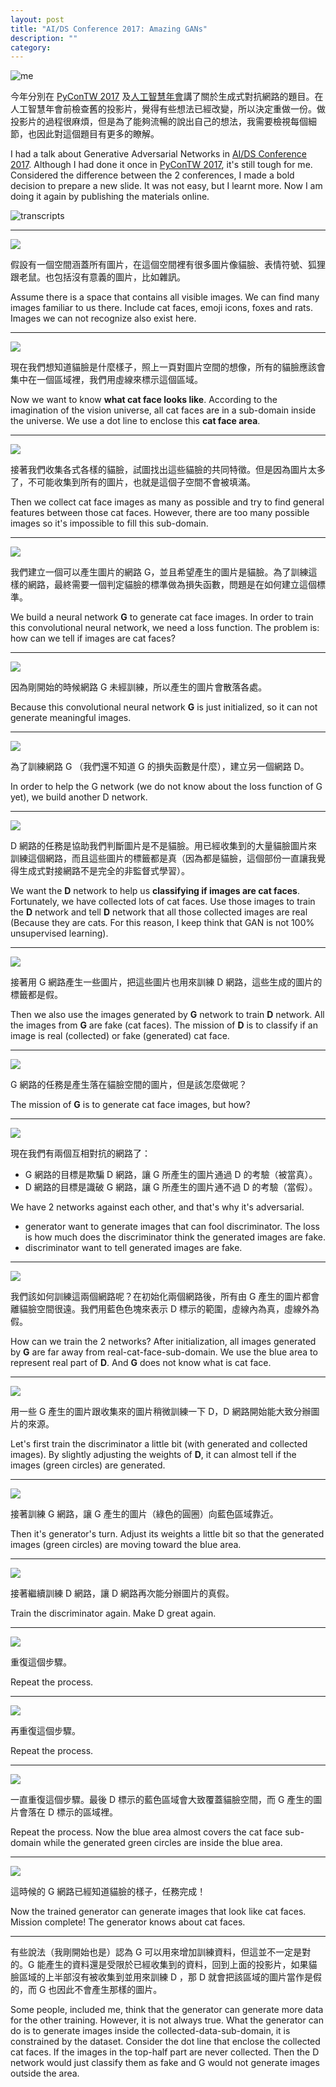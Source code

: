 ```yaml
---
layout: post
title: "AI/DS Conference 2017: Amazing GANs"
description: ""
category:
---
```


![me](/assets/images/post-20171125-dsc2017-gans-19.jpg)

今年分別在 [PyConTW 2017](https://tw.pycon.org/2017/en-us/events/talk/383193025678934160/) 及[人工智慧年會](http://datasci.tw/ironhead-chuang/)講了關於生成式對抗網路的題目。在人工智慧年會前檢查舊的投影片，覺得有些想法已經改變，所以決定重做一份。做投影片的過程很麻煩，但是為了能夠流暢的說出自己的想法，我需要檢視每個細節，也因此對這個題目有更多的瞭解。

I had a talk about Generative Adversarial Networks in [AI/DS Conference 2017](http://datasci.tw/ironhead-chuang/). Although I had done it once in [PyConTW 2017](https://tw.pycon.org/2017/en-us/events/talk/383193025678934160/), it's still tough for me. Considered the difference between the 2 conferences, I made a bold decision to prepare a new slide. It was not easy, but I learnt more. Now I am doing it again by publishing the materials online.

![transcripts](/assets/images/post-20171125-dsc2017-gans-18.jpg)

---

![](/assets/images/post-20171125-dsc2017-gans-00.png)

假設有一個空間涵蓋所有圖片，在這個空間裡有很多圖片像貓臉、表情符號、狐狸跟老鼠。也包括沒有意義的圖片，比如雜訊。

Assume there is a space that contains all visible images. We can find many images familiar to us there. Include cat faces, emoji icons, foxes and rats. Images we can not recognize also exist here.

---

![](/assets/images/post-20171125-dsc2017-gans-01.png)

現在我們想知道貓臉是什麼樣子，照上一頁對圖片空間的想像，所有的貓臉應該會集中在一個區域裡，我們用虛線來標示這個區域。

Now we want to know **what cat face looks like**. According to the imagination of the vision universe, all cat faces are in a sub-domain inside the universe. We use a dot line to enclose this **cat face area**.

---

![](/assets/images/post-20171125-dsc2017-gans-02.png)

接著我們收集各式各樣的貓臉，試圖找出這些貓臉的共同特徵。但是因為圖片太多了，不可能收集到所有的圖片，也就是這個子空間不會被填滿。

Then we collect cat face images as many as possible and try to find general features between those cat faces. However, there are too many possible images so it's impossible to fill this sub-domain.

---

![](/assets/images/post-20171125-dsc2017-gans-03.png)

我們建立一個可以產生圖片的網路 G，並且希望產生的圖片是貓臉。為了訓練這樣的網路，最終需要一個判定貓臉的標準做為損失函數，問題是在如何建立這個標準。

We build a neural network **G** to generate cat face images. In order to train this convolutional neural network, we need a loss function. The problem is: how can we tell if images are cat faces?

---

![](/assets/images/post-20171125-dsc2017-gans-04.png)

因為剛開始的時候網路 G 未經訓練，所以產生的圖片會散落各處。

Because this convolutional neural network **G** is just initialized, so it can not generate meaningful images.

---

![](/assets/images/post-20171125-dsc2017-gans-05.png)

為了訓練網路 G （我們還不知道 G 的損失函數是什麼），建立另一個網路 D。

In order to help the G network (we do not know about the loss function of G yet), we build another D network.

---

![](/assets/images/post-20171125-dsc2017-gans-06.png)

D 網路的任務是協助我們判斷圖片是不是貓臉。用已經收集到的大量貓臉圖片來訓練這個網路，而且這些圖片的標籤都是真（因為都是貓臉，這個部份一直讓我覺得生成式對接網路不是完全的非監督式學習）。

We want the **D** network to help us **classifying if images are cat faces**. Fortunately, we have collected lots of cat faces. Use those images to train the **D** network and tell **D** network that all those collected images are real (Because they are cats. For this reason, I keep think that GAN is not 100% unsupervised learning).

---

![](/assets/images/post-20171125-dsc2017-gans-07.png)

接著用 G 網路產生一些圖片，把這些圖片也用來訓練 D 網路，這些生成的圖片的標籤都是假。

Then we also use the images generated by **G** network to train **D** network. All the images from **G** are fake (cat faces). The mission of **D** is to classify if an image is real (collected) or fake (generated) cat face.

---

![](/assets/images/post-20171125-dsc2017-gans-08.png)

G 網路的任務是產生落在貓臉空間的圖片，但是該怎麼做呢？

The mission of **G** is to generate cat face images, but how?

---

![](/assets/images/post-20171125-dsc2017-gans-09.png)

現在我們有兩個互相對抗的網路了：

* G 網路的目標是欺騙 D 網路，讓 G 所產生的圖片通過 D 的考驗（被當真）。
* D 網路的目標是識破 G 網路，讓 G 所產生的圖片通不過 D 的考驗（當假）。

We have 2 networks against each other, and that's why it's adversarial.

* generator want to generate images that can fool discriminator. The loss is how much does the discriminator think the generated images are fake.
* discriminator want to tell generated images are fake.

---

![](/assets/images/post-20171125-dsc2017-gans-10.png)

我們該如何訓練這兩個網路呢？在初始化兩個網路後，所有由 G 產生的圖片都會離貓臉空間很遠。我們用藍色色塊來表示 D 標示的範圍，虛線內為真，虛線外為假。

How can we train the 2 networks? After initialization, all images generated by **G** are far away from real-cat-face-sub-domain. We use the blue area to represent real part of **D**. And **G** does not know what is cat face.

---

![](/assets/images/post-20171125-dsc2017-gans-11.png)

用一些 G 產生的圖片跟收集來的圖片稍微訓練一下 D，D 網路開始能大致分辦圖片的來源。

Let's first train the discriminator a little bit (with generated and collected images). By slightly adjusting the weights of **D**, it can almost tell if the images (green circles) are generated.

---

![](/assets/images/post-20171125-dsc2017-gans-12.png)

接著訓練 G 網路，讓 G 產生的圖片（綠色的圓圈）向藍色區域靠近。

Then it's generator's turn. Adjust its weights a little bit so that the generated images (green circles) are moving toward the blue area.

---

![](/assets/images/post-20171125-dsc2017-gans-13.png)

接著繼續訓練 D 網路，讓 D 網路再次能分辦圖片的真假。

Train the discriminator again. Make D great again.

---

![](/assets/images/post-20171125-dsc2017-gans-14.png)

重復這個步驟。

Repeat the process.

---

![](/assets/images/post-20171125-dsc2017-gans-15.png)

再重復這個步驟。

Repeat the process.

---

![](/assets/images/post-20171125-dsc2017-gans-16.png)

一直重復這個步驟。最後 D 標示的藍色區域會大致覆蓋貓臉空間，而 G 產生的圖片會落在 D 標示的區域裡。

Repeat the process. Now the blue area almost covers the cat face sub-domain while the generated green circles are inside the blue area.

---

![](/assets/images/post-20171125-dsc2017-gans-17.png)

這時候的 G 網路已經知道貓臉的樣子，任務完成！

Now the trained generator can generate images that look like cat faces. Mission complete! The generator knows about cat faces.

---

有些說法（我剛開始也是）認為 G 可以用來增加訓練資料，但這並不一定是對的。G 能產生的資料還是受限於已經收集到的資料，回到上面的投影片，如果貓臉區域的上半部沒有被收集到並用來訓練 D ，那 D 就會把該區域的圖片當作是假的，而 G 也因此不會產生那樣的圖片。

Some people, included me, think that the generator can generate more data for the other training. However, it is not always true. What the generator can do is to generate images inside the collected-data-sub-domain, it is constrained by the dataset. Consider the dot line that enclose the collected cat faces. If the images in the top-half part are never collected. Then the D network would just classify them as fake and G would not generate images outside the area.
